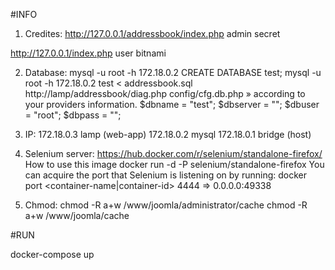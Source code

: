 #INFO

1) Credites:
http://127.0.0.1/addressbook/index.php
admin
secret

http://127.0.0.1/index.php
user
bitnami

2) Database:
mysql -u root -h 172.18.0.2
CREATE DATABASE test;
mysql -u root -h 172.18.0.2 test < addressbook.sql
http://lamp/addressbook/diag.php
config/cfg.db.php » according to your providers information.
 $dbname = "test"; 
 $dbserver = ""; 
 $dbuser = "root"; 
 $dbpass = "";
 
3) IP:
172.18.0.3 lamp (web-app)
172.18.0.2 mysql
172.18.0.1 bridge (host)

4) Selenium server:
https://hub.docker.com/r/selenium/standalone-firefox/
How to use this image
docker run -d -P selenium/standalone-firefox
You can acquire the port that Selenium is listening on by running:
docker port <container-name|container-id> 4444 => 0.0.0.0:49338

5) Chmod:
chmod -R a+w /www/joomla/administrator/cache
chmod -R a+w /www/joomla/cache

#RUN

docker-compose up